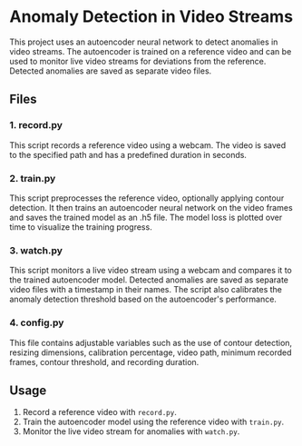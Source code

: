 # Anomaly Detection in Video Streams

This project uses an autoencoder neural network to detect anomalies in video streams. The autoencoder is trained on a reference video and can be used to monitor live video streams for deviations from the reference. Detected anomalies are saved as separate video files.

## Files

### 1. record.py

This script records a reference video using a webcam. The video is saved to the specified path and has a predefined duration in seconds.

### 2. train.py

This script preprocesses the reference video, optionally applying contour detection. It then trains an autoencoder neural network on the video frames and saves the trained model as an .h5 file. The model loss is plotted over time to visualize the training progress.

### 3. watch.py

This script monitors a live video stream using a webcam and compares it to the trained autoencoder model. Detected anomalies are saved as separate video files with a timestamp in their names. The script also calibrates the anomaly detection threshold based on the autoencoder's performance.

### 4. config.py

This file contains adjustable variables such as the use of contour detection, resizing dimensions, calibration percentage, video path, minimum recorded frames, contour threshold, and recording duration.

## Usage

1. Record a reference video with `record.py`.
2. Train the autoencoder model using the reference video with `train.py`.
3. Monitor the live video stream for anomalies with `watch.py`.
